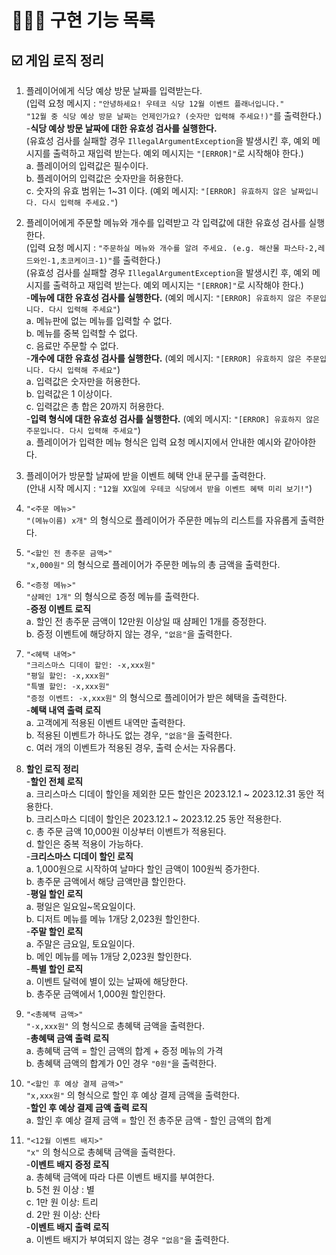 # 👩🏻‍💻 구현 기능 목록
## ☑️ 게임 로직 정리

1. 플레이어에게 식당 예상 방문 날짜를 입력받는다.<br>
   (입력 요청 메시지 : `"안녕하세요! 우테코 식당 12월 이벤트 플래너입니다."`<br>
   `"12월 중 식당 예상 방문 날짜는 언제인가요? (숫자만 입력해 주세요!)"`를 출력한다.)<br>
   -**식당 예상 방문 날짜에 대한 유효성 검사를 실행한다.**<br>
   (유효성 검사를 실패할 경우 `IllegalArgumentException`을 발생시킨 후, 예외 메시지를 출력하고 재입력 받는다. 예외 메시지는 `"[ERROR]"`로 시작해야 한다.)<br>
   a. 플레이어의 입력값은 필수이다.<br>
   b. 플레이어의 입력값은 숫자만을 허용한다.<br>
   c. 숫자의 유효 범위는 1~31 이다. (예외 메시지: `"[ERROR] 유효하지 않은 날짜입니다. 다시 입력해 주세요."`)


2. 플레이어에게 주문할 메뉴와 개수를 입력받고 각 입력값에 대한 유효성 검사를 실행한다. <br>
   (입력 요청 메시지 : `"주문하실 메뉴와 개수를 알려 주세요. (e.g. 해산물 파스타-2,레드와인-1,초코케이크-1)"`를 출력한다.)<br>
   (유효성 검사를 실패할 경우 `IllegalArgumentException`을 발생시킨 후, 예외 메시지를 출력하고 재입력 받는다. 예외 메시지는 `"[ERROR]"`로 시작해야 한다.)<br>
   -**메뉴에 대한 유효성 검사를 실행한다.** (예외 메시지: `"[ERROR] 유효하지 않은 주문입니다. 다시 입력해 주세요"`)<br>
   a. 메뉴판에 없는 메뉴를 입력할 수 없다.<br>
   b. 메뉴를 중복 입력할 수 없다. <br>
   c. 음료만 주문할 수 없다. <br>
   -**개수에 대한 유효성 검사를 실행한다.** (예외 메시지: `"[ERROR] 유효하지 않은 주문입니다. 다시 입력해 주세요"`)<br>
   a. 입력값은 숫자만을 허용한다. <br>
   b. 입력값은 1 이상이다. <br>
   c. 입력값은 총 합은 20까지 허용한다. <br>
   -**입력 형식에 대한 유효성 검사를 실행한다.** (예외 메시지: `"[ERROR] 유효하지 않은 주문입니다. 다시 입력해 주세요"`)<br>
   a. 플레이어가 입력한 메뉴 형식은 입력 요청 메시지에서 안내한 예시와 같아야한다.


3. 플레이어가 방문할 날짜에 받을 이벤트 혜택 안내 문구를 출력한다. <br>
   (안내 시작 메시지 : `"12월 XX일에 우테코 식당에서 받을 이벤트 혜택 미리 보기!"`)


4. `"<주문 메뉴>"`<br>
   `"(메뉴이름) x개"` 의 형식으로 플레이어가 주문한 메뉴의 리스트를 자유롭게 출력한다. <br>



5. `"<할인 전 총주문 금액>"`<br>
   `"x,000원"` 의 형식으로 플레이어가 주문한 메뉴의 총 금액을 출력한다.


6. `"<증정 메뉴>"`<br>
   `"샴페인 1개"` 의 형식으로 증정 메뉴를 출력한다. <br>
   -**증정 이벤트 로직** <br>
   a. 할인 전 총주문 금액이 12만원 이상일 때 샴페인 1개를 증정한다. <br>
   b. 증정 이벤트에 해당하지 않는 경우, `"없음"`을 출력한다.


7.  `"<혜택 내역>"`<br>
    `"크리스마스 디데이 할인: -x,xxx원"`<br>
    `"평일 할인: -x,xxx원"`<br>
    `"특별 할인: -x,xxx원"`<br>
    `"증정 이벤트: -x,xxx원"` 의 형식으로 플레이어가 받은 혜택을 출력한다. <br>
    -**혜택 내역 출력 로직** <br>
    a. 고객에게 적용된 이벤트 내역만 출력한다.<br>
    b. 적용된 이벤트가 하나도 없는 경우, `"없음"`을 출력한다.<br>
    c. 여러 개의 이벤트가 적용된 경우, 출력 순서는 자유롭다.


8. **할인 로직 정리** <br>
   -**할인 전체 로직** <br>
   a. 크리스마스 디데이 할인을 제외한 모든 할인은 2023.12.1 ~ 2023.12.31 동안 적용한다. <br>
   b. 크리스마스 디데이 할인은 2023.12.1 ~ 2023.12.25 동안 적용한다.<br>
   c. 총 주문 금액 10,000원 이상부터 이벤트가 적용된다. <br>
   d. 할인은 중복 적용이 가능하다. <br>
   -**크리스마스 디데이 할인 로직** <br>
   a. 1,000원으로 시작하여 날마다 할인 금액이 100원씩 증가한다. <br>
   b. 총주문 금액에서 해당 금액만큼 할인한다.<br>
   -**평일 할인 로직** <br>
   a. 평일은 일요일~목요일이다. <br>
   b. 디저트 메뉴를 메뉴 1개당 2,023원 할인한다.<br>
   -**주말 할인 로직** <br>
   a. 주말은 금요일, 토요일이다. <br>
   b. 메인 메뉴를 메뉴 1개당 2,023원 할인한다.<br>
   -**특별 할인 로직** <br>
   a. 이벤트 달력에 별이 있는 날짜에 해당한다. <br>
   b. 총주문 금액에서 1,000원 할인한다.<br>


9. `"<총혜택 금액>"`<br>
   `"-x,xxx원"` 의 형식으로 총혜택 금액을 출력한다. <br>
   -**총혜택 금액 출력 로직** <br>
   a. 총혜택 금액 = 할인 금액의 합계 + 증정 메뉴의 가격 <br>
   b. 총혜택 금액의 합계가 0인 경우 `"0원"`을 출력한다.


10. `"<할인 후 예상 결제 금액>"`<br>
    `"x,xxx원"` 의 형식으로 할인 후 예상 결제 금액을 출력한다. <br>
    -**할인 후 예상 결제 금액 출력 로직** <br>
    a. 할인 후 예상 결제 금액 = 할인 전 총주문 금액 - 할인 금액의 합계<br>


11. `"<12월 이벤트 배지>"`<br>
    `"x"` 의 형식으로 총혜택 금액을 출력한다. <br>
    -**이벤트 배지 증정 로직** <br>
    a. 총혜택 금액에 따라 다른 이벤트 배지를 부여한다.<br>
    b. 5천 원 이상 : 별<br>
    c. 1만 원 이상: 트리<br>
    d. 2만 원 이상: 산타<br>
    -**이벤트 배지 출력 로직** <br>
    a. 이벤트 배지가 부여되지 않는 경우 `"없음"`을 출력한다.